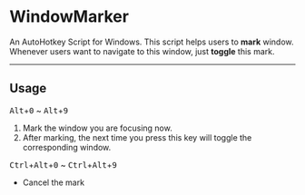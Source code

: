 # WindowMarker

An AutoHotkey Script for Windows. This script helps users to **mark** window. Whenever users want to navigate to this window, just **toggle** this mark.

---------------
## Usage

<kbd>Alt</kbd>+<kbd>0</kbd> ~ <kbd>Alt</kbd>+<kbd>9</kbd> 
1. Mark the window you are focusing now.
2. After marking, the next time you press this key will toggle the corresponding window.

<kbd>Ctrl</kbd>+<kbd>Alt</kbd>+<kbd>0</kbd> ~ <kbd>Ctrl</kbd>+<kbd>Alt</kbd>+<kbd>9</kbd> 
- Cancel the mark
